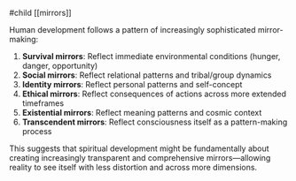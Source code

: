 #child [[mirrors]]

Human development follows a pattern of increasingly sophisticated mirror-making:

1. **Survival mirrors**: Reflect immediate environmental conditions (hunger, danger, opportunity)
2. **Social mirrors**: Reflect relational patterns and tribal/group dynamics
3. **Identity mirrors**: Reflect personal patterns and self-concept
4. **Ethical mirrors**: Reflect consequences of actions across more extended timeframes
5. **Existential mirrors**: Reflect meaning patterns and cosmic context
6. **Transcendent mirrors**: Reflect consciousness itself as a pattern-making process

This suggests that spiritual development might be fundamentally about creating increasingly transparent and comprehensive mirrors—allowing reality to see itself with less distortion and across more dimensions.